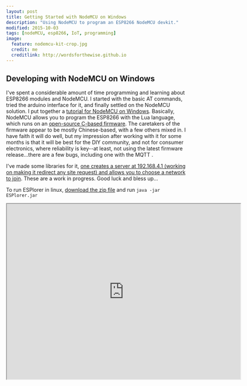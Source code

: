 ```yaml
---
layout: post
title: Getting Started with NodeMCU on Windows
description: "Using NodeMCU to program an ESP8266 NodeMCU devkit."
modified: 2015-10-03
tags: [nodeMCU, esp8266, IoT, programming]
image:
  feature: nodemcu-kit-crop.jpg
  credit: me
  creditlink: http://wordsforthewise.github.io
---
```

## Developing with NodeMCU on Windows

I've spent a considerable amount of time programming and learning about ESP8266 modules and NodeMCU. I started with the basic AT commands, tried the arduino interface for it, and finally settled on the NodeMCU solution.  I put together a [tutorial for NodeMCU on Windows](/docs/NodeMCUonWindows.pdf).  Basically, NodeMCU allows you to program the ESP8266 with the Lua language, which runs on an [open-source C-based firmware](https://github.com/nodemcu/nodemcu-firmware).  The caretakers of the firmware appear to be mostly Chinese-based, with a few others mixed in.  I have faith it will do well, but my impression after working with it for some months is that it will be best for the DIY community, and not for consumer electronics, where reliability is key--at least, not using the latest firmware release...there are a few bugs, including one with the MQTT .

I've made some libraries for it, <a href="https://github.com/wordsforthewise/ESP-8266_network-connect">one creates a server at 192.168.4.1 (working on making it redirect any site request) and allows you to choose a network to join</a>.  These are a work in progress.  Good luck and bless up...

To run ESPlorer in linux, <a href="http://esp8266.ru/esplorer/">download the zip file</a> and run ```java -jar ESPlorer.jar```

<iframe src="https://drive.google.com/file/d/0B02etzCXItm7bWRITGc0eHljY00/preview" width="640" height="480"></iframe>